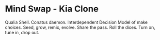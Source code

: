 # Mind Swap - Kia Clone

Qualia Shell. Conatus daemon. 
Interdependent Decision Model of make choices. 
Seed, grow, remix, evolve. 
Share the pass. Roll the dices. 
Turn on, tune in, drop out. 
